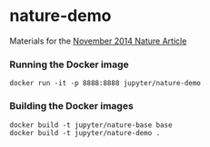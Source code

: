 nature-demo
===========

Materials for the [November 2014 Nature Article](http://www.nature.com/news/interactive-notebooks-sharing-the-code-1.16261)

### Running the Docker image

```
docker run -it -p 8888:8888 jupyter/nature-demo
```

### Building the Docker images

```
docker build -t jupyter/nature-base base
docker build -t jupyter/nature-demo .
```
